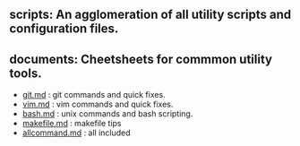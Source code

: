 ## scripts: An agglomeration of all utility scripts and configuration files.

## documents: Cheetsheets for commmon utility tools.
- [git.md](https://github.com/sdasgup3/scripts-n-docs/blob/master/documents/git.md) : git commands and quick fixes.
- [vim.md](https://github.com/sdasgup3/scripts-n-docs/blob/master/documents/vim.md) : vim commands and quick fixes.
- [bash.md](https://github.com/sdasgup3/scripts-n-docs/blob/master/documents/bash.md) : unix commands and bash scripting.
- [makefile.md](https://github.com/sdasgup3/scripts-n-docs/blob/master/documents/makefile.md) : makefile tips
- [allcommand.md](https://github.com/sdasgup3/scripts-n-docs/blob/master/documents/allcommand.md) : all included
